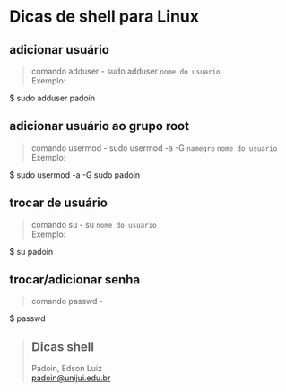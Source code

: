 # Dicas de shell para Linux





## adicionar usuário

> comando adduser - sudo adduser `nome do usuario`  
> Exemplo:

$ sudo adduser padoin 



## adicionar usuário ao grupo root

> comando usermod - sudo usermod -a -G `namegrp` `nome do usuario`  
> Exemplo:

$ sudo usermod -a -G sudo padoin


## trocar de usuário 

> comando su - su `nome do usuario`  
> Exemplo: 

$ su padoin



## trocar/adicionar senha 
> comando passwd -   

$ passwd







> ## Dicas shell
> Padoin, Edson Luiz  
> padoin@unijui.edu.br

